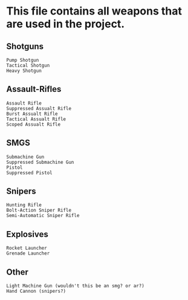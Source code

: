 # This file contains all weapons that are used in the project.

## Shotguns
    Pump Shotgun
    Tactical Shotgun
    Heavy Shotgun

## Assault-Rifles
    Assault Rifle
    Suppressed Assualt Rifle
    Burst Assualt Rifle
    Tactical Assualt Rifle
    Scoped Assualt Rifle

## SMGS
    Submachine Gun
    Suppressed Submachine Gun
    Pistol
    Suppressed Pistol

## Snipers
    Hunting Rifle
    Bolt-Action Sniper Rifle
    Semi-Automatic Sniper Rifle

## Explosives
    Rocket Launcher
    Grenade Launcher

## Other
    Light Machine Gun (wouldn't this be an smg? or ar?)
    Hand Cannon (snipers?)